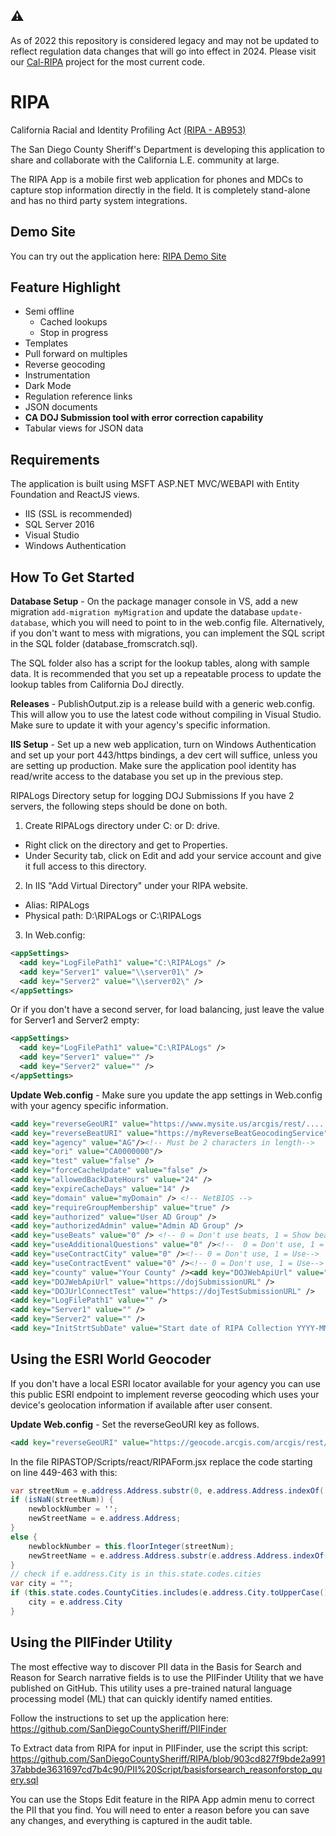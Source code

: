 ## ⚠
As of 2022 this repository is considered legacy and may not be updated to reflect regulation data changes that will go into effect in 2024. Please visit our [Cal-RIPA](https://github.com/SanDiegoCountySheriff/Cal-RIPA) project for the most current code.

# RIPA

California Racial and Identity Profiling Act [(RIPA - AB953)](https://oag.ca.gov/ab953/regulations)

The San Diego County Sheriff's Department is developing this application to share and collaborate with the California L.E. community at large.

The RIPA App is a mobile first web application for phones and MDCs to capture stop information directly in the field. It is completely stand-alone and has no third party system integrations.

## Demo Site

You can try out the application here: [RIPA Demo Site](https://ripademo.azurewebsites.net)

## Feature Highlight

* Semi offline
  * Cached lookups
  * Stop in progress
* Templates
* Pull forward on multiples
* Reverse geocoding
* Instrumentation
* Dark Mode
* Regulation reference links
* JSON documents
* **CA DOJ Submission tool with error correction capability**
* Tabular views for JSON data

## Requirements

The application is built using MSFT ASP.NET MVC/WEBAPI with Entity Foundation and ReactJS views. 

* IIS (SSL is recommended)
* SQL Server 2016
* Visual Studio 
* Windows Authentication

## How To Get Started

**Database Setup** - On the package manager console in VS, add a new migration `add-migration myMigration` and update the database `update-database`, which you will need to point to in the web.config file. Alternatively, if you don't want to mess with migrations, you can implement the SQL script in the SQL folder (database_fromscratch.sql).

The SQL folder also has a script for the lookup tables, along with sample data. It is recommended that you set up a repeatable process to update the lookup tables from California DoJ directly.

**Releases** - PublishOutput.zip is a release build with a generic web.config. This will allow you to use the latest code without compiling in Visual Studio. Make sure to update it with your agency's specific information.


**IIS Setup** - Set up a new web application, turn on Windows Authentication and set up your port 443/https bindings, a dev cert will suffice, unless you are setting up production. Make sure the application pool identity has read/write access to the database you set up in the previous step.

RIPALogs Directory setup for logging DOJ Submissions
   If you have 2 servers, the following steps should be done on both.
1.	Create RIPALogs directory under C: or D: drive.
  *	Right click on the directory and get to Properties.
  *	Under Security tab, click on Edit and add your service account and give it full access to this directory.
2.	In IIS "Add Virtual Directory" under your RIPA website.
  *	Alias: RIPALogs
  *	Physical path: D:\RIPALogs or C:\RIPALogs
3. In Web.config:
  ``` xml
  <appSettings>
    <add key="LogFilePath1" value="C:\RIPALogs" />
    <add key="Server1" value="\\server01\" />
    <add key="Server2" value="\\server02\" />
  </appSettings>
  ```
  Or if you don't have a second server, for load balancing, just leave the value for Server1 and Server2 empty:
  ``` xml
  <appSettings>
    <add key="LogFilePath1" value="C:\RIPALogs" />
    <add key="Server1" value="" />
    <add key="Server2" value="" />
  </appSettings>
  ```

**Update Web.config** - Make sure you update the app settings in Web.config with your agency specific information.
``` xml
<add key="reverseGeoURI" value="https://www.mysite.us/arcgis/rest/....."/><!-- See section for instructions about using the ESRI world geocoder -->
<add key="reverseBeatURI" value="https://myReverseBeatGeocodingService" />
<add key="agency" value="AG"/><!-- Must be 2 characters in length-->
<add key="ori" value="CA0000000"/>
<add key="test" value="false" />
<add key="forceCacheUpdate" value="false" />
<add key="allowedBackDateHours" value="24" />
<add key="expireCacheDays" value="14" />
<add key="domain" value="myDomain" /> <!-- NetBIOS -->
<add key="requireGroupMembership" value="true" />
<add key="authorized" value="User AD Group" />
<add key="authorizedAdmin" value="Admin AD Group" />
<add key="useBeats" value="0" /> <!-- 0 = Don't use beats, 1 = Show beats, 2 = Make beats mandatory -->
<add key="useAdditionalQuestions" value="0" /><!--  0 = Don't use, 1 = Use -->
<add key="useContractCity" value="0" /><!-- 0 = Don't use, 1 = Use-->
<add key="useContractEvent" value="0" /><!-- 0 = Don't use, 1 = Use-->
<add key="county" value="Your County" /><add key="DOJWebApiUrl" value="https://dojTestSubmissionURL" />
<add key="DOJWebApiUrl" value="https://dojSubmissionURL" />
<add key="DOJUrlConnectTest" value="https://dojTestSubmissionURL" />
<add key="LogFilePath1" value="" />
<add key="Server1" value="" />
<add key="Server2" value="" />
<add key="InitStrtSubDate" value="Start date of RIPA Collection YYYY-MM-DD" />
```


## Using the ESRI World Geocoder

If you don't have a local ESRI locator available for your agency you can use this public ESRI endpoint to implement reverse geocoding which uses your device's geolocation information if available after user consent.

**Update Web.config** - Set the reverseGeoURI key as follows.
``` xml
<add key="reverseGeoURI" value="https://geocode.arcgis.com/arcgis/rest/services/World/GeocodeServer/reverseGeocode?f=json&featureTypes=&location="/>
```

In the file RIPASTOP/Scripts/react/RIPAForm.jsx replace the code starting on line 449-463 with this:

``` C#
var streetNum = e.address.Address.substr(0, e.address.Address.indexOf(' '));
if (isNaN(streetNum)) {
    newblockNumber = '';
    newStreetName = e.address.Address;
}
else {
    newblockNumber = this.floorInteger(streetNum);
    newStreetName = e.address.Address.substr(e.address.Address.indexOf(' ') + 1);
}
// check if e.address.City is in this.state.codes.cities 
var city = "";
if (this.state.codes.CountyCities.includes(e.address.City.toUpperCase()) || this.state.codes.OutOfCountyCities.includes(e.address.City.toUpperCase())) {
    city = e.address.City
}           
``` 


## Using the PIIFinder Utility

The most effective way to discover PII data in the Basis for Search and Reason for Search narrative fields is to use the PIIFinder Utility that we have published on GitHub. This utility uses a pre-trained natural language processing model (ML) that can quickly identify named entities.

Follow the instructions to set up the application here: https://github.com/SanDiegoCountySheriff/PIIFinder

To Extract data from RIPA for input in PIIFinder, use the script this script: https://github.com/SanDiegoCountySheriff/RIPA/blob/903cd827f9bde2a99137abbde3631697cd7b4c90/PII%20Script/basisforsearch_reasonforstop_query.sql

You can use the Stops Edit feature in the RIPA App admin menu to correct the PII that you find. You will need to enter a reason before you can save any changes, and everything is captured in the audit table.
